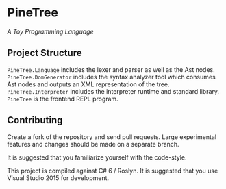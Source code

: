 # PineTree
*A Toy Programming Language*

## Project Structure
`PineTree.Language` includes the lexer and parser as well as the Ast nodes.
`PineTree.DomGenerator` includes the syntax analyzer tool which consumes Ast nodes and outputs an XML representation of the tree.
`PineTree.Interpreter` includes the interpreter runtime and standard library.
`PineTree` is the frontend REPL program.

## Contributing
Create a fork of the repository and send pull requests.  Large experimental features and changes should be made on a separate branch.

It is suggested that you familiarize yourself with the code-style.

This project is compiled against C# 6 / Roslyn.  It is suggested that you use Visual Studio 2015 for development.